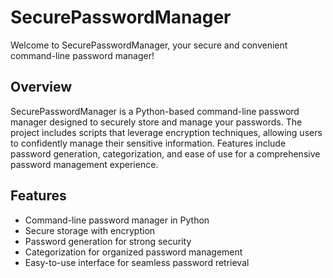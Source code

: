 # SecurePasswordManager

Welcome to SecurePasswordManager, your secure and convenient command-line password manager!

## Overview

SecurePasswordManager is a Python-based command-line password manager designed to securely store and manage your passwords. The project includes scripts that leverage encryption techniques, allowing users to confidently manage their sensitive information. Features include password generation, categorization, and ease of use for a comprehensive password management experience.

## Features

- Command-line password manager in Python
- Secure storage with encryption
- Password generation for strong security
- Categorization for organized password management
- Easy-to-use interface for seamless password retrieval
